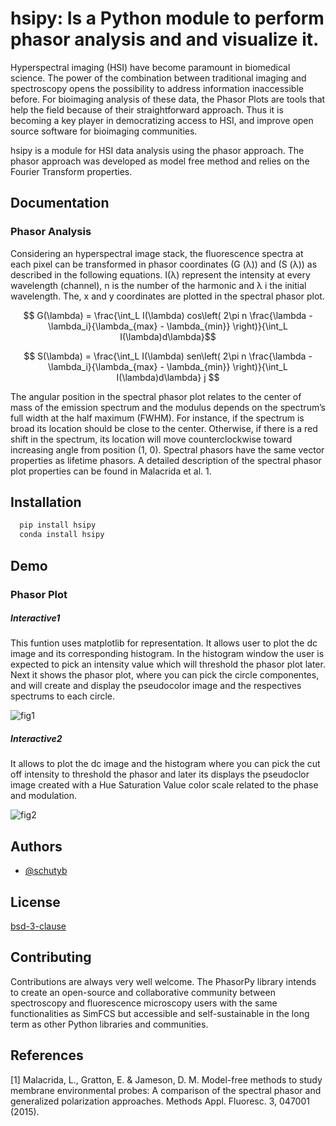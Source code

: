 # hsipy: Is a Python module to perform phasor analysis and and visualize it.

Hyperspectral imaging (HSI) have become paramount 
in biomedical science. The power of the combination between traditional 
imaging and spectroscopy opens the possibility to address information 
inaccessible before. For bioimaging analysis of these data, the Phasor 
Plots are tools that help the field because of their straightforward 
approach. Thus it is becoming a key player in democratizing access to HSI, 
and improve open source software for bioimaging communities.



hsipy is a module for HSI data analysis using the phasor approach. 
The phasor approach was developed as model free method 
and relies on the Fourier Transform properties.


## Documentation


### Phasor Analysis 
Considering an hyperspectral image stack, the fluorescence spectra at each pixel can be
transformed in phasor coordinates (G (λ)) and (S (λ)) as described in the following 
equations. I(λ) represent the intensity at every wavelength (channel), n is the 
number of the harmonic and λ i the initial wavelength. The, x and y coordinates 
are plotted in the spectral phasor plot.


$$ G(\lambda) = \frac{\int_L I(\lambda) cos\left( 2\pi n \frac{\lambda - \lambda_i}{\lambda_{max} - \lambda_{min}} \right)}{\int_L I(\lambda)d\lambda}$$

$$ S(\lambda) = \frac{\int_L I(\lambda) sen\left( 2\pi n \frac{\lambda - \lambda_i}{\lambda_{max} - \lambda_{min}} \right)}{\int_L I(\lambda)d\lambda} j $$


The angular position in the spectral phasor plot relates to the center of mass of 
the emission spectrum and the modulus depends on the spectrum’s full width at 
the half maximum (FWHM). For instance, if the spectrum is broad its location 
should be close to the center. Otherwise, if there is a red shift in the spectrum,
its location will move counterclockwise toward increasing angle from position
(1, 0). Spectral phasors have the same vector properties as lifetime phasors. 
A detailed description of the spectral phasor plot properties can be found in 
Malacrida et al. 1. 


## Installation

```bash
  pip install hsipy
  conda install hsipy
```
    
## Demo

### Phasor Plot

##### Interactive1

This funtion uses matplotlib for representation. It allows user to plot the dc image and its corresponding histogram. 
In the histogram window the user is expected to pick an intensity value which will threshold the phasor plot later. 
Next it shows the phasor plot, where you can pick the circle componentes, and will create and display the pseudocolor image
and the respectives spectrums to each circle. 

![fig1](https://github.com/schutyb/rep-hsipy/blob/main/figures/int1.png)


##### Interactive2

It allows to plot the dc image and the histogram where you can pick the cut off intensity to threshold the phasor 
and later its displays the pseudoclor image created with a Hue Saturation Value color scale 
related to the phase and modulation.

![fig2](https://github.com/schutyb/rep-hsipy/blob/main/figures/int2.png)

## Authors

- [@schutyb](https://www.github.com/schutyb)


## License

[bsd-3-clause](https://choosealicense.com/licenses/bsd-3-clause/)


## Contributing

Contributions are always very well welcome. The PhasorPy library intends 
to create an open-source and collaborative community between spectroscopy 
and fluorescence microscopy users with the same functionalities as SimFCS 
but accessible and self-sustainable in the long term as other Python 
libraries and communities. 


## References

[1] Malacrida, L., Gratton, E. & Jameson, D. M. Model-free methods to study 
membrane environmental probes: A comparison of the spectral phasor and 
generalized polarization approaches. Methods Appl. Fluoresc. 3, 047001 (2015).

